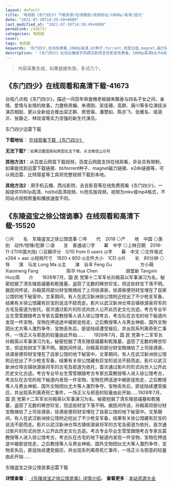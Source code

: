```yaml
---
layout: default
title: '电视剧《东门四少》下载资源/在线播放/视频地址/1080p/高清/蓝光'
date: "2021-07-10T14:39:49+0800"
last_modified_at: "2021-07-10T14:39:49+0800"
permalink: /41673/
categories: 电视剧
cover:
tags: 电视剧
keywords: '东门四少,在线免费看,1080p高清,bt种子,torrent,百度云盘,magnet,磁力链,迅雷下载资源'
description: '《东门四少》在线云播放手机西瓜影院吉吉影音免费看，1080p高清bd/hd未删减完整版和tc抢先枪版，mkv/mp4格式，附带bt/torrent种子、magnet/磁力链、百度云盘、网盘资源迅雷下载链接'
---
```


>内容采集生成，如果链接失效，多试几个。


## 《东门四少》在线观看和高清下载-41673

台视八点档《东门四少》，描述一间百年熟食摊老板娘朱飘香与四名子女之间，亲情、爱情与友情的故事。力邀杨贵媚、朱德刚、吴佳珊、高群、唐川等多位演技派演员相挺、更以全新组合推出梁正群、房思瑜、潘慧如、陈亦飞、张雁名、瑶涵沂、张静之、林玟谊等实力坚强的新生代演员。


东门四少迅雷下载

**下载地址**： [在线观看下载 《东门四少》](https://www.993dy.com//vod-detail-id-10601.html) 


**无法下载?**：`如果迅雷因版权原因无法下载，关注微信公众号 `

**其他方法1**：从百度云网盘下载视频，百度云网盘支持在线观看，非会员有限制，如果能找到迅雷下载链接、bt/torrent种子、magnet磁力链接、e2dk链接等，可以用迅雷、比特彗星等工具将完整视频下载到本地。

**其他方法2**：用手机云播、西瓜影院、吉吉影音等在线免费观看《东门四少》，一般提供1080p高清、hd/bd高清视频、tc抢先版视频，视频为mkv或mp4格式，不同站点视频质量和播放速度不同。


## 《东陵盗宝之徐公馆诡事》在线观看和高清下载-15520

◎片　　名　东陵盗宝之徐公馆诡事 ◎年　　代　2018 ◎产　　地　中国 ◎类　　别　动作/惊悚/犯罪 ◎语　　言　普通话◎字　　幕　中字 ◎上映日期　2018-11-27(中国大陆) ◎豆瓣评分　0/10 from 0 users ◎字　　幕　中文 ◎文件格式　x264 + aac ◎视频尺寸　1920 x 800 ◎文件大小　1CD ◎片　　长　80分钟 ◎导　　演　马龙 Long Ma ◎主　　演　谷丰 Feng Gu 　　　　　　方小萌 Xiaomeng Fang 　　　　　　陈华 Hua Chen 　　　　　　胡堂新 Tangxin Hu◎简　　介　　1928年7月，国 民 党第十二军军长孙殿英以军事演习为名，秘密挖掘了清东陵慈禧墓和乾隆墓，盗窃了无数的稀世珍宝，但这些财宝下落不明。据民间传说，孙殿英将部分财宝贿赂给了上司徐源泉，徐源泉便将财宝埋在了自家公馆的地下秘室中。文革期间，有人在武汉新洲徐公馆附近挖出了不少枪支军备，结果有关徐公馆藏有巨宝的说法不胫而走。影片以武汉新洲仓埠古镇徐源泉将军的古宅及密道为依托，首次通过影片的形式向世人公开此历史文化古迹。考古专业毕业生雪莹跟随考古专家古莫教授等人进入徐公馆考古，考古队在古宅的地下秘道内发现一件宝物，宝物在押送途中被匪徒抢走，之后教授等人与男女神偷、国外文物团伙尤大等人激烈争夺，宝物丢失后，匪徒陆续遭受报应，并出现系列离奇死亡事件，一场正义与邪恶的较量由此开始……　　1928年7月，国 民 党第十二军军长孙殿英以军事演习为名，秘密挖掘了清东陵慈禧墓和乾隆墓，盗窃了无数的稀世珍宝，但这些财宝下落不明。据民间传说，孙殿英将部分财宝贿赂给了上司徐源泉，徐源泉便将财宝埋在了自家公馆的地下秘室中。文革期间，有人在武汉新洲徐公馆附近挖出了不少枪支军备，结果有关徐公馆藏有巨宝的说法不胫而走。影片以武汉新洲仓埠古镇徐源泉将军的古宅及密道为依托，首次通过影片的形式向世人公开此历史文化古迹。考古专业毕业生雪莹跟随考古专家古莫教授等人进入徐公馆考古，考古队在古宅的地下秘道内发现一件宝物，宝物在押送途中被匪徒抢走，之后教授等人与男女神偷、国外文物团伙尤大等人激烈争夺，宝物丢失后，匪徒陆续遭受报应，并出现系列离奇死亡事件，一场正义与邪恶的较量由此开始……1928年7月，国 民 党第十二军军长孙殿英以军事演习为名，秘密挖掘了清东陵慈禧墓和乾隆墓，盗窃了无数的稀世珍宝，但这些财宝下落不明。据民间传说，孙殿英将部分财宝贿赂给了上司徐源泉，徐源泉便将财宝埋在了自家公馆的地下秘室中。文革期间，有人在武汉新洲徐公馆附近挖出了不少枪支军备，结果有关徐公馆藏有巨宝的说法不胫而走。影片以武汉新洲仓埠古镇徐源泉将军的古宅及密道为依托，首次通过影片的形式向世人公开此历史文化古迹。考古专业毕业生雪莹跟随考古专家古莫教授等人进入徐公馆考古，考古队在古宅的地下秘道内发现一件宝物，宝物在押送途中被匪徒抢走，之后教授等人与男女神偷、国外文物团伙尤大等人激烈争夺，宝物丢失后，匪徒陆续遭受报应，并出现系列离奇死亡事件，一场正义与邪恶的较量由此开始……


东陵盗宝之徐公馆诡事迅雷下载

**详情查看**： [《东陵盗宝之徐公馆诡事》详情介绍](/movie/15520/)， **查看更多**：[本站资源大全](/movie/t/all/)


